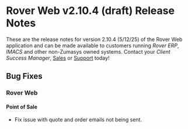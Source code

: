 # Rover Web v2.10.4 (draft) Release Notes

<badge text= "Version 2.10.4" vertical="middle" />

<PageHeader />

These are the release notes for version 2.10.4 (5/12/25) of the Rover Web application and can be made available to customers running _Rover ERP_, _IMACS_ and other non-Zumasys owned systems. Contact your _Client Success Manager_, [Sales](mailto:sales@zumasys.com?subject=Rover%20Web%20v2.10.4) or [Support](mailto:help@zumasys.com?subject=Rover%20Web%20v2.10.4) today!

## Bug Fixes

### Rover Web

#### Point of Sale

- Fix issue with quote and order emails not being sent.

<PageFooter />
